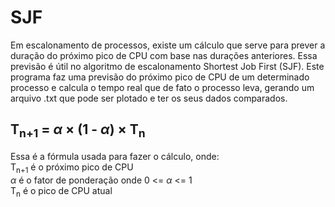 # SJF
Em escalonamento de processos, existe um cálculo que serve para prever a duração do próximo pico de CPU com base nas durações anteriores. Essa previsão é útil no algoritmo de escalonamento Shortest Job First (SJF). Este programa faz uma previsão do próximo pico de CPU de um determinado processo e calcula o tempo real que de fato o processo leva, gerando um arquivo .txt que pode ser plotado e ter os seus dados comparados.

## T<sub>n+1</sub> = $\alpha$ × (1 - $\alpha$) × T<sub>n</sub>
Essa é a fórmula usada para fazer o cálculo, onde:
<br>T<sub>n+1</sub> é o próximo pico de CPU
<br>$\alpha$ é o fator de ponderação onde 0 <= $\alpha$ <= 1
<br>T<sub>n</sub> é o pico de CPU atual
